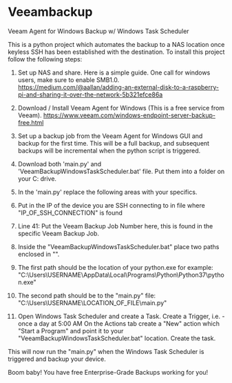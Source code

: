 # Veeambackup
Veeam Agent for Windows Backup w/ Windows Task Scheduler

This is a python project which automates the backup to a NAS location once keyless SSH has been established with the destination. To install this project follow the following steps:

1. Set up NAS and share. Here is a simple guide. One call for windows users, make sure to enable SMB1.0. https://medium.com/@aallan/adding-an-external-disk-to-a-raspberry-pi-and-sharing-it-over-the-network-5b321efce86a

2. Download / Install Veeam Agent for Windows (This is a free service from Veeam). https://www.veeam.com/windows-endpoint-server-backup-free.html

3. Set up a backup job from the Veeam Agent for Windows GUI and backup for the first time. This will be a full backup, and subsequent backups will be incremental when the python script is triggered. 

4. Download both 'main.py' and 'VeeamBackupWindowsTaskScheduler.bat' file. Put them into a folder on your C: drive.

5. In the 'main.py' replace the following areas with your specifics. 

6. Put in the IP of the device you are SSH connecting to in file where "IP_OF_SSH_CONNECTION" is found

7. Line 41: Put the Veeam Backup Job Number here, this is found in the specific Veeam Backup Job.  

8. Inside the "VeeamBackupWindowsTaskScheduler.bat" place two paths enclosed in "". 
   
9. The first path should be the location of your python.exe for example:
        "C:\Users\USERNAME\AppData\Local\Programs\Python\Python37\python.exe" 
   
10. The second path should be to the "main.py" file:
        "C:\Users\USERNAME\LOCATION_OF_FILE\main.py"

11. Open Windows Task Scheduler and create a Task.
   Create a Trigger, i.e. - once a day at 5:00 AM
   On the Actions tab create a "New" action which "Start a Program" and point it to your "VeeamBackupWindowsTaskScheduler.bat" location.
   Create the task.
   
This will now run the "main.py" when the Windows Task Scheduler is triggered and backup your device.

Boom baby! You have free Enterprise-Grade Backups working for you!




